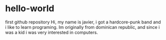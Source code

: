 # hello-world
first github repository
Hi, 
my name is javier, i got a hardcore-punk band and i like to learn programing. Im originally from dominican republic, and since i was a kid i was very interested in computers.
